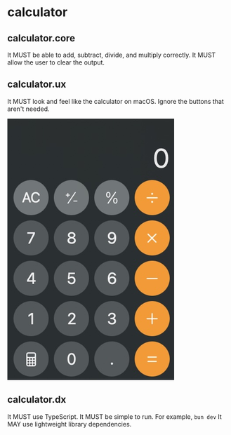 # calculator

## calculator.core

It MUST be able to add, subtract, divide, and multiply correctly.
It MUST allow the user to clear the output.

## calculator.ux

It MUST look and feel like the calculator on macOS. Ignore the buttons that aren't needed.

![Calculator](calculator.jpg)

## calculator.dx

It MUST use TypeScript.
It MUST be simple to run. For example, `bun dev`
It MAY use lightweight library dependencies.
